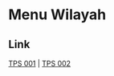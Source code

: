 # Menu Wilayah

## Link

[TPS 001](https://github.com/gigit-pemilu/pemilu-2024-62-kalimantan-tengah/tree/main/pilpres/hitung-suara/sub/62-kalimantan-tengah/sub/10-gunung-mas/sub/11-manuhing-raya/sub/2006-putat-durei/sub/001-tps)
 | 
[TPS 002](https://github.com/gigit-pemilu/pemilu-2024-62-kalimantan-tengah/tree/main/pilpres/hitung-suara/sub/62-kalimantan-tengah/sub/10-gunung-mas/sub/11-manuhing-raya/sub/2006-putat-durei/sub/002-tps)

